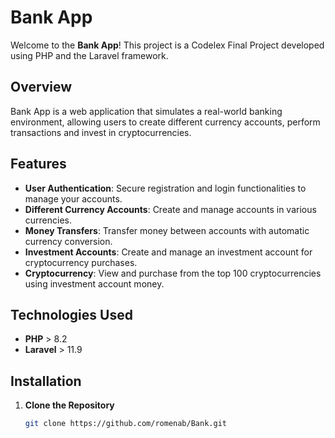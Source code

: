 # Bank App

Welcome to the **Bank App**!
This project is a Codelex Final Project developed using PHP and the Laravel framework. 

## Overview

Bank App is a web application that simulates a real-world banking environment, allowing users to create different currency accounts, perform transactions and invest in cryptocurrencies.

## Features

- **User Authentication**: Secure registration and login functionalities to manage your accounts.
- **Different Currency Accounts**: Create and manage accounts in various currencies.
- **Money Transfers**: Transfer money between accounts with automatic currency conversion.
- **Investment Accounts**: Create and manage an investment account for cryptocurrency purchases.
- **Cryptocurrency**: View and purchase from the top 100 cryptocurrencies using investment account money.

## Technologies Used

- **PHP** > 8.2
- **Laravel** > 11.9

## Installation


1. **Clone the Repository**

   ```bash
   git clone https://github.com/romenab/Bank.git

